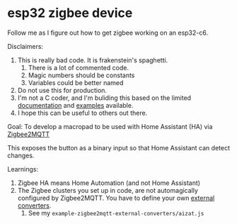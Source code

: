 # esp32 zigbee device

Follow me as I figure out how to get zigbee working on an esp32-c6.

Disclaimers:
1. This is really bad code. It is frakenstein's spaghetti.
   1. There is a lot of commented code.
   2. Magic numbers should be constants
   3. Variables could be better named
2. Do not use this for production.
3. I'm not a C coder, and I'm buliding this based on the limited [documentation](https://docs.espressif.com/projects/esp-zigbee-sdk/en/latest/esp32/index.html) and [examples](https://github.com/espressif/esp-zigbee-sdk/tree/main/examples) available.
4. I hope this can be useful to others out there.

Goal:
To develop a macropad to be used with Home Assistant (HA) via [Zigbee2MQTT](http://zigbee2mqtt.io/)

This exposes the button as a binary input so that Home Assistant can detect changes.

Learnings:
1. Zigbee HA means Home Automation (and not Home Assistant)
2. The Zigbee clusters you set up in code, are not automagically configured by Zigbee2MQTT. You have to define your own [external converters](https://www.zigbee2mqtt.io/advanced/more/external_converters.html).
   1. See my `example-zigbee2mqtt-external-converters/aizat.js`